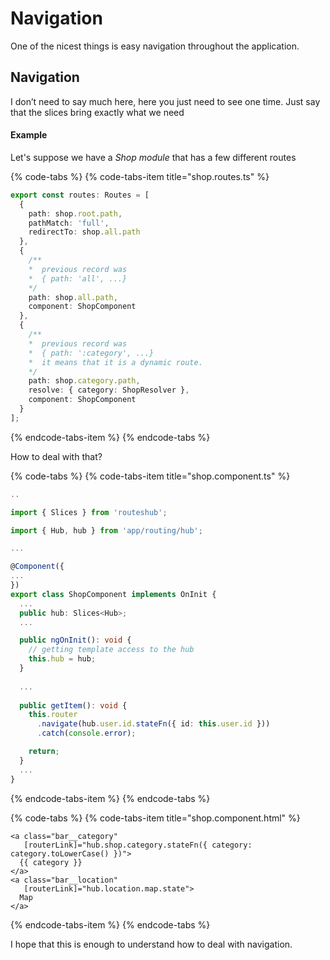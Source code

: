 # Navigation

One of the nicest things is easy navigation throughout the application.

## Navigation

I don’t need to say much here, here you just need to see one time. Just say that the slices bring exactly what we need

#### Example

Let's suppose we have a _Shop module_ that has a few different routes

{% code-tabs %}
{% code-tabs-item title="shop.routes.ts" %}
```typescript
export const routes: Routes = [
  {
    path: shop.root.path,
    pathMatch: 'full',
    redirectTo: shop.all.path
  },
  {
    /** 
    *  previous record was 
    *  { path: 'all', ...}
    */
    path: shop.all.path,
    component: ShopComponent
  },
  {
    /** 
    *  previous record was 
    *  { path: ':category', ...}
    *  it means that it is a dynamic route.
    */
    path: shop.category.path,
    resolve: { category: ShopResolver },
    component: ShopComponent
  }
];
```
{% endcode-tabs-item %}
{% endcode-tabs %}

 How to deal with that?

{% code-tabs %}
{% code-tabs-item title="shop.component.ts" %}
```typescript
..

import { Slices } from 'routeshub';

import { Hub, hub } from 'app/routing/hub';

...

@Component({
...
})
export class ShopComponent implements OnInit {
  ...
  public hub: Slices<Hub>;
  ...

  public ngOnInit(): void {
    // getting template access to the hub
    this.hub = hub;
  }
  
  ...
  
  public getItem(): void {
    this.router
      .navigate(hub.user.id.stateFn({ id: this.user.id }))
      .catch(console.error);

    return;
  }
  ...
}
```
{% endcode-tabs-item %}
{% endcode-tabs %}

{% code-tabs %}
{% code-tabs-item title="shop.component.html" %}
```markup
<a class="bar__category"
   [routerLink]="hub.shop.category.stateFn({ category: category.toLowerCase() })">
  {{ category }}
</a>
<a class="bar__location"
   [routerLink]="hub.location.map.state">
  Map
</a>
```
{% endcode-tabs-item %}
{% endcode-tabs %}

 I hope that this is enough to understand how to deal with navigation.

